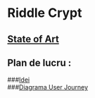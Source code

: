 # Riddle Crypt
## [State of Art](https://docs.google.com/document/d/1erGGHgSRLu29QfhDApTF_zZ6e1P_w3eVU7f5FVE8e50/edit?fbclid=IwAR3K9Iw0hzVc2swlyjxWtsl8VONyJZKf8O49rHahpgwpJSzGXDMTETxs5QU)
## Plan de lucru :
###[Idei](https://docs.google.com/document/d/1vLoTMH6HimObQxQuXbcPkeSe6Or2K1Ns47ZG2nyoI-E/edit)		
###[Diagrama User Journey](https://app.diagrams.net/?fbclid=IwAR3RxdBJPb1WMY3UlGqCF6vS811OpZW95CV4JHykH7xtCLjtUlCA3c70dSw#G1EWBUad8Bekzveys-cG3rFGg1NZhTEQAk)
